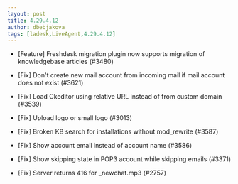 ```yaml
---
layout: post
title: 4.29.4.12
author: dbebjakova
tags: [ladesk,LiveAgent,4.29.4.12]
---
```


- [Feature] Freshdesk migration plugin now supports migration of knowledgebase articles (#3480)

- [Fix] Don't create new mail account from incoming mail if mail account does not exist (#3621)
- [Fix] Load Ckeditor using relative URL instead of from custom domain (#3539)
- [Fix] Upload logo or small logo (#3013)
- [Fix] Broken KB search for installations without mod_rewrite (#3587)
- [Fix] Show account email instead of account name (#3586)
- [Fix] Show skipping state in POP3 account while skipping emails (#3371)
- [Fix] Server returns 416 for _newchat.mp3 (#2757)
